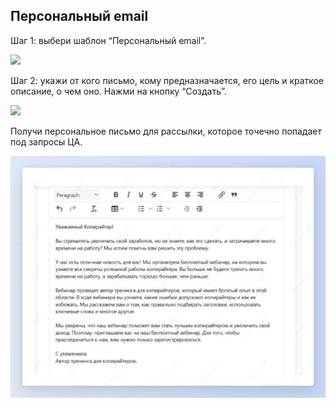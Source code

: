 ﻿## Персональный email

Шаг 1: выбери шаблон “Персональный email”.

![](../_media/Aspose.Words.b3890fd8-f8e5-4425-8ccc-acae17986637.075.png)

Шаг 2: укажи от кого письмо, кому предназначается, его цель и краткое описание, о чем оно. Нажми на кнопку “Создать”.

![](../_media/Aspose.Words.b3890fd8-f8e5-4425-8ccc-acae17986637.076.png)

Получи персональное письмо для рассылки, которое точечно попадает под запросы ЦА.

![](../_media/Aspose.Words.b3890fd8-f8e5-4425-8ccc-acae17986637.077.jpeg)
